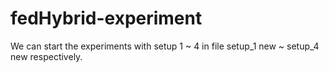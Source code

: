 # fedHybrid-experiment
We can start the experiments with setup 1 ~ 4 in file  setup_1 new ~ setup_4 new respectively.
